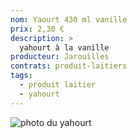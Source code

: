 ```yaml
---
nom: Yaourt 430 ml vanille
prix: 2,30 €
description: >
  yahourt à la vanille
producteur: Jarouilles
contrats: produit-laitiers
tags: 
  - produit laitier
  - yahourt
---
```


![photo du yahourt](yahourt.jpg)